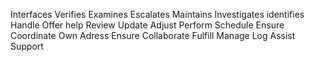 Interfaces
Verifies
Examines
Escalates
Maintains
Investigates
identifies
Handle
Offer
help
Review
Update
Adjust
Perform
Schedule
Ensure
Coordinate
Own
Adress
Ensure
Collaborate
Fulfill
Manage
Log
Assist
Support
